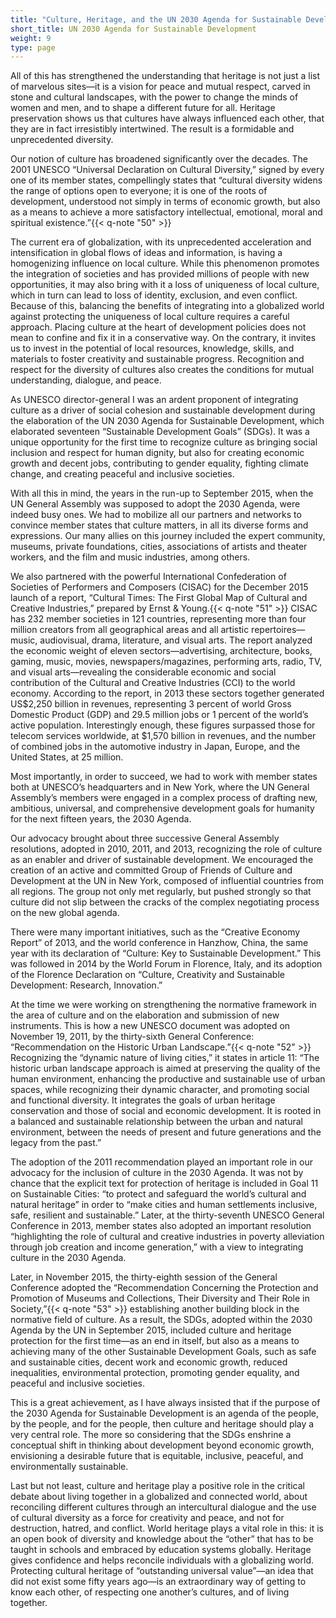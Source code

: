 ```yaml
---
title: "Culture, Heritage, and the UN 2030 Agenda for Sustainable Development"
short_title: UN 2030 Agenda for Sustainable Development
weight: 9
type: page
---
```


All of this has strengthened the understanding that heritage is not just a list of marvelous sites—it is a vision for peace and mutual respect, carved in stone and cultural landscapes, with the power to change the minds of women and men, and to shape a different future for all. Heritage preservation shows us that cultures have always influenced each other, that they are in fact irresistibly intertwined. The result is a formidable and unprecedented diversity.

Our notion of culture has broadened significantly over the decades. The 2001 UNESCO “Universal Declaration on Cultural Diversity,” signed by every one of its member states, compellingly states that “cultural diversity widens the range of options open to everyone; it is one of the roots of development, understood not simply in terms of economic growth, but also as a means to achieve a more satisfactory intellectual, emotional, moral and spiritual existence.”{{< q-note "50" >}}

The current era of globalization, with its unprecedented acceleration and intensification in global flows of ideas and information, is having a homogenizing influence on local culture. While this phenomenon promotes the integration of societies and has provided millions of people with new opportunities, it may also bring with it a loss of uniqueness of local culture, which in turn can lead to loss of identity, exclusion, and even conflict. Because of this, balancing the benefits of integrating into a globalized world against protecting the uniqueness of local culture requires a careful approach. Placing culture at the heart of development policies does not mean to confine and fix it in a conservative way. On the contrary, it invites us to invest in the potential of local resources, knowledge, skills, and materials to foster creativity and sustainable progress. Recognition and respect for the diversity of cultures also creates the conditions for mutual understanding, dialogue, and peace.

As UNESCO director-general I was an ardent proponent of integrating culture as a driver of social cohesion and sustainable development during the elaboration of the UN 2030 Agenda for Sustainable Development, which elaborated seventeen “Sustainable Development Goals” (SDGs). It was a unique opportunity for the first time to recognize culture as bringing social inclusion and respect for human dignity, but also for creating economic growth and decent jobs, contributing to gender equality, fighting climate change, and creating peaceful and inclusive societies.

With all this in mind, the years in the run-up to September 2015, when the UN General Assembly was supposed to adopt the 2030 Agenda, were indeed busy ones. We had to mobilize all our partners and networks to convince member states that culture matters, in all its diverse forms and expressions. Our many allies on this journey included the expert community, museums, private foundations, cities, associations of artists and theater workers, and the film and music industries, among others.

We also partnered with the powerful International Confederation of Societies of Performers and Composers (CISAC) for the December 2015 launch of a report, “Cultural Times: The First Global Map of Cultural and Creative Industries,” prepared by Ernst & Young.{{< q-note "51" >}} CISAC has 232 member societies in 121 countries, representing more than four million creators from all geographical areas and all artistic repertoires—music, audiovisual, drama, literature, and visual arts. The report analyzed the economic weight of eleven sectors—advertising, architecture, books, gaming, music, movies, newspapers/magazines, performing arts, radio, TV, and visual arts—revealing the considerable economic and social contribution of the Cultural and Creative Industries (CCI) to the world economy. According to the report, in 2013 these sectors together generated US\$2,250 billion in revenues, representing 3 percent of world Gross Domestic Product (GDP) and 29.5 million jobs or 1 percent of the world’s active population. Interestingly enough, these figures surpassed those for telecom services worldwide, at \$1,570 billion in revenues, and the number of combined jobs in the automotive industry in Japan, Europe, and the United States, at 25 million.

Most importantly, in order to succeed, we had to work with member states both at UNESCO’s headquarters and in New York, where the UN General Assembly’s members were engaged in a complex process of drafting new, ambitious, universal, and comprehensive development goals for humanity for the next fifteen years, the 2030 Agenda.

Our advocacy brought about three successive General Assembly resolutions, adopted in 2010, 2011, and 2013, recognizing the role of culture as an enabler and driver of sustainable development. We encouraged the creation of an active and committed Group of Friends of Culture and Development at the UN in New York, composed of influential countries from all regions. The group not only met regularly, but pushed strongly so that culture did not slip between the cracks of the complex negotiating process on the new global agenda.

There were many important initiatives, such as the “Creative Economy Report” of 2013, and the world conference in Hanzhow, China, the same year with its declaration of “Culture: Key to Sustainable Development.” This was followed in 2014 by the World Forum in Florence, Italy, and its adoption of the Florence Declaration on “Culture, Creativity and Sustainable Development: Research, Innovation.”

At the time we were working on strengthening the normative framework in the area of culture and on the elaboration and submission of new instruments. This is how a new UNESCO document was adopted on November 19, 2011, by the thirty-sixth General Conference: “Recommendation on the Historic Urban Landscape.”{{< q-note "52" >}} Recognizing the “dynamic nature of living cities,” it states in article 11: “The historic urban landscape approach is aimed at preserving the quality of the human environment, enhancing the productive and sustainable use of urban spaces, while recognizing their dynamic character, and promoting social and functional diversity. It integrates the goals of urban heritage conservation and those of social and economic development. It is rooted in a balanced and sustainable relationship between the urban and natural environment, between the needs of present and future generations and the legacy from the past.”

The adoption of the 2011 recommendation played an important role in our advocacy for the inclusion of culture in the 2030 Agenda. It was not by chance that the explicit text for protection of heritage is included in Goal 11 on Sustainable Cities: “to protect and safeguard the world’s cultural and natural heritage” in order to “make cities and human settlements inclusive, safe, resilient and sustainable.” Later, at the thirty-seventh UNESCO General Conference in 2013, member states also adopted an important resolution “highlighting the role of cultural and creative industries in poverty alleviation through job creation and income generation,” with a view to integrating culture in the 2030 Agenda.

Later, in November 2015, the thirty-eighth session of the General Conference adopted the “Recommendation Concerning the Protection and Promotion of Museums and Collections, Their Diversity and Their Role in Society,”{{< q-note "53" >}} establishing another building block in the normative field of culture. As a result, the SDGs, adopted within the 2030 Agenda by the UN in September 2015, included culture and heritage protection for the first time—as an end in itself, but also as a means to achieving many of the other Sustainable Development Goals, such as safe and sustainable cities, decent work and economic growth, reduced inequalities, environmental protection, promoting gender equality, and peaceful and inclusive societies.

This is a great achievement, as I have always insisted that if the purpose of the 2030 Agenda for Sustainable Development is an agenda of the people, by the people, and for the people, then culture and heritage should play a very central role. The more so considering that the SDGs enshrine a conceptual shift in thinking about development beyond economic growth, envisioning a desirable future that is equitable, inclusive, peaceful, and environmentally sustainable.

Last but not least, culture and heritage play a positive role in the critical debate about living together in a globalized and connected world, about reconciling different cultures through an intercultural dialogue and the use of cultural diversity as a force for creativity and peace, and not for destruction, hatred, and conflict. World heritage plays a vital role in this: it is an open book of diversity and knowledge about the “other” that has to be taught in schools and embraced by education systems globally. Heritage gives confidence and helps reconcile individuals with a globalizing world. Protecting cultural heritage of “outstanding universal value”—an idea that did not exist some fifty years ago—is an extraordinary way of getting to know each other, of respecting one another’s cultures, and of living together.
